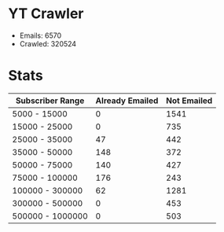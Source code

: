 # YT Crawler
- Emails: 6570
- Crawled: 320524

# Stats
| Subscriber Range  | Already Emailed | Not Emailed |
|-------|-------|-------|
| 5000 - 15000 | 0 | 1541 |
| 15000 - 25000 | 0 | 735 |
| 25000 - 35000 | 47 | 442 |
| 35000 - 50000 | 148 | 372 |
| 50000 - 75000 | 140 | 427 |
| 75000 - 100000 | 176 | 243 |
| 100000 - 300000 | 62 | 1281 |
| 300000 - 500000 | 0 | 453 |
| 500000 - 1000000 | 0 | 503 |
